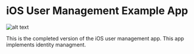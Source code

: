 # iOS User Management Example App

![alt text](https://www.eweek.com/imagesvr_ez/b2bezp/2019/02/Red.Lambda.jpg "Red Lambda Logo")

This is the completed version of the iOS user management app. This app implements identity managment. 
